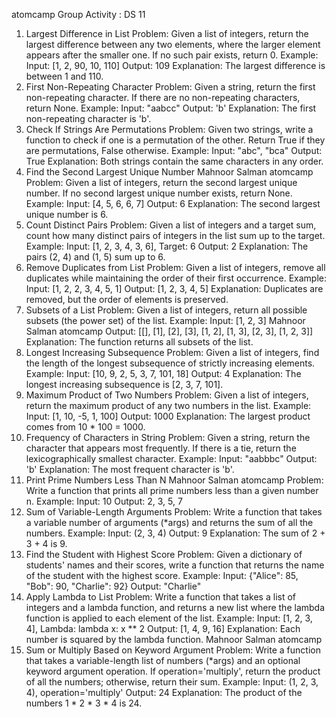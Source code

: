 atomcamp
Group Activity : DS 11
1. Largest Difference in List
Problem: Given a list of integers, return the largest difference between any two elements, where the larger element appears after the smaller one. If no such pair exists, return 0.
Example: Input: [1, 2, 90, 10, 110] Output: 109 Explanation: The largest difference is between 1 and 110.
2. First Non-Repeating Character
Problem: Given a string, return the first non-repeating character. If there are no non-repeating characters, return None.
Example: Input: "aabcc" Output: 'b' Explanation: The first non-repeating character is 'b'.
3. Check If Strings Are Permutations
Problem: Given two strings, write a function to check if one is a permutation of the other. Return True if they are permutations, False otherwise.
Example: Input: "abc", "bca" Output: True Explanation: Both strings contain the same characters in any order.
4. Find the Second Largest Unique Number Mahnoor Salman
atomcamp
Problem: Given a list of integers, return the second largest unique number. If no second largest unique number exists, return None.
Example: Input: [4, 5, 6, 6, 7] Output: 6 Explanation: The second largest unique number is 6.
5. Count Distinct Pairs
Problem: Given a list of integers and a target sum, count how many distinct pairs of integers in the list sum up to the target.
Example: Input: [1, 2, 3, 4, 3, 6], Target: 6 Output: 2 Explanation: The pairs (2, 4) and (1, 5) sum up to 6.
6. Remove Duplicates from List
Problem: Given a list of integers, remove all duplicates while maintaining the order of their first occurrence.
Example: Input: [1, 2, 2, 3, 4, 5, 1] Output: [1, 2, 3, 4, 5] Explanation: Duplicates are removed, but the order of elements is preserved.
7. Subsets of a List
Problem: Given a list of integers, return all possible subsets (the power set) of the list.
Example: Input: [1, 2, 3] Mahnoor Salman
atomcamp
Output: [[], [1], [2], [3], [1, 2], [1, 3], [2, 3], [1, 2, 3]] Explanation: The function returns all subsets of the list.
8. Longest Increasing Subsequence
Problem: Given a list of integers, find the length of the longest subsequence of strictly increasing elements.
Example: Input: [10, 9, 2, 5, 3, 7, 101, 18] Output: 4 Explanation: The longest increasing subsequence is [2, 3, 7, 101].
9. Maximum Product of Two Numbers
Problem: Given a list of integers, return the maximum product of any two numbers in the list.
Example: Input: [1, 10, -5, 1, 100] Output: 1000 Explanation: The largest product comes from 10 * 100 = 1000.
10. Frequency of Characters in String
Problem: Given a string, return the character that appears most frequently. If there is a tie, return the lexicographically smallest character.
Example: Input: "aabbbc" Output: 'b' Explanation: The most frequent character is 'b'.
11. Print Prime Numbers Less Than N Mahnoor Salman
atomcamp
Problem: Write a function that prints all prime numbers less than a given number n.
Example: Input: 10 Output: 2, 3, 5, 7
12. Sum of Variable-Length Arguments
Problem: Write a function that takes a variable number of arguments (*args) and returns the sum of all the numbers.
Example: Input: (2, 3, 4) Output: 9 Explanation: The sum of 2 + 3 + 4 is 9.
13. Find the Student with Highest Score
Problem: Given a dictionary of students' names and their scores, write a function that returns the name of the student with the highest score.
Example: Input: {"Alice": 85, "Bob": 90, "Charlie": 92} Output: "Charlie"
14. Apply Lambda to List
Problem: Write a function that takes a list of integers and a lambda function, and returns a new list where the lambda function is applied to each element of the list.
Example: Input: [1, 2, 3, 4], Lambda: lambda x: x ** 2 Output: [1, 4, 9, 16] Explanation: Each number is squared by the lambda function. Mahnoor Salman
atomcamp
15. Sum or Multiply Based on Keyword Argument
Problem: Write a function that takes a variable-length list of numbers (*args) and an optional keyword argument operation. If operation='multiply', return the product of all the numbers; otherwise, return their sum.
Example: Input: (1, 2, 3, 4), operation='multiply' Output: 24 Explanation: The product of the numbers 1 * 2 * 3 * 4 is 24.

